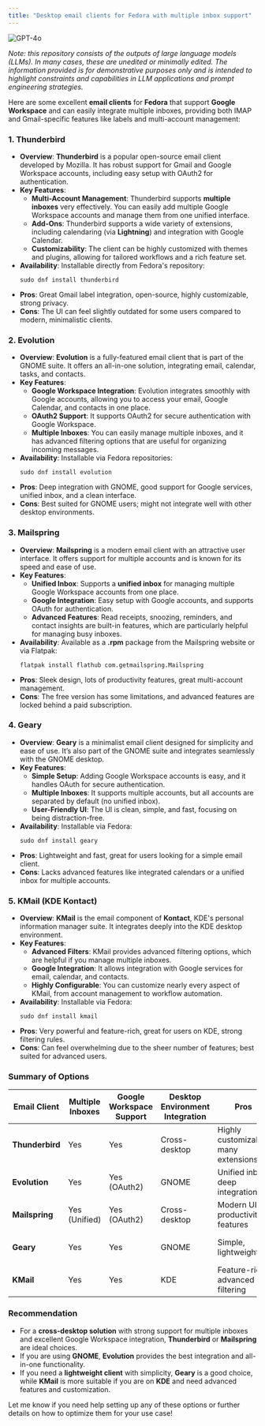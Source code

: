 ```yaml
---
title: "Desktop email clients for Fedora with multiple inbox support"
---
```

![GPT-4o](https://img.shields.io/badge/GPT--4o-3333FF?style=for-the-badge&logo=openai&logoColor=white)



*Note: this repository consists of the outputs of large language models (LLMs). In many cases, these are unedited or minimally edited. The information provided is for demonstrative purposes only and is intended to highlight constraints and capabilities in LLM applications and prompt engineering strategies.*


Here are some excellent **email clients** for **Fedora** that support **Google Workspace** and can easily integrate multiple inboxes, providing both IMAP and Gmail-specific features like labels and multi-account management:

### 1. **Thunderbird**
- **Overview**: **Thunderbird** is a popular open-source email client developed by Mozilla. It has robust support for Gmail and Google Workspace accounts, including easy setup with OAuth2 for authentication.
- **Key Features**:
  - **Multi-Account Management**: Thunderbird supports **multiple inboxes** very effectively. You can easily add multiple Google Workspace accounts and manage them from one unified interface.
  - **Add-Ons**: Thunderbird supports a wide variety of extensions, including calendaring (via **Lightning**) and integration with Google Calendar.
  - **Customizability**: The client can be highly customized with themes and plugins, allowing for tailored workflows and a rich feature set.
- **Availability**: Installable directly from Fedora's repository:
  ```
  sudo dnf install thunderbird
  ```
- **Pros**: Great Gmail label integration, open-source, highly customizable, strong privacy.
- **Cons**: The UI can feel slightly outdated for some users compared to modern, minimalistic clients.

### 2. **Evolution**
- **Overview**: **Evolution** is a fully-featured email client that is part of the GNOME suite. It offers an all-in-one solution, integrating email, calendar, tasks, and contacts.
- **Key Features**:
  - **Google Workspace Integration**: Evolution integrates smoothly with Google accounts, allowing you to access your email, Google Calendar, and contacts in one place.
  - **OAuth2 Support**: It supports OAuth2 for secure authentication with Google Workspace.
  - **Multiple Inboxes**: You can easily manage multiple inboxes, and it has advanced filtering options that are useful for organizing incoming messages.
- **Availability**: Installable via Fedora repositories:
  ```
  sudo dnf install evolution
  ```
- **Pros**: Deep integration with GNOME, good support for Google services, unified inbox, and a clean interface.
- **Cons**: Best suited for GNOME users; might not integrate well with other desktop environments.

### 3. **Mailspring**
- **Overview**: **Mailspring** is a modern email client with an attractive user interface. It offers support for multiple accounts and is known for its speed and ease of use.
- **Key Features**:
  - **Unified Inbox**: Supports a **unified inbox** for managing multiple Google Workspace accounts from one place.
  - **Google Integration**: Easy setup with Google accounts, and supports OAuth for authentication.
  - **Advanced Features**: Read receipts, snoozing, reminders, and contact insights are built-in features, which are particularly helpful for managing busy inboxes.
- **Availability**: Available as a **.rpm** package from the Mailspring website or via Flatpak:
  ```
  flatpak install flathub com.getmailspring.Mailspring
  ```
- **Pros**: Sleek design, lots of productivity features, great multi-account management.
- **Cons**: The free version has some limitations, and advanced features are locked behind a paid subscription.

### 4. **Geary**
- **Overview**: **Geary** is a minimalist email client designed for simplicity and ease of use. It’s also part of the GNOME suite and integrates seamlessly with the GNOME desktop.
- **Key Features**:
  - **Simple Setup**: Adding Google Workspace accounts is easy, and it handles OAuth for secure authentication.
  - **Multiple Inboxes**: It supports multiple accounts, but all accounts are separated by default (no unified inbox).
  - **User-Friendly UI**: The UI is clean, simple, and fast, focusing on being distraction-free.
- **Availability**: Installable via Fedora:
  ```
  sudo dnf install geary
  ```
- **Pros**: Lightweight and fast, great for users looking for a simple email client.
- **Cons**: Lacks advanced features like integrated calendars or a unified inbox for multiple accounts.

### 5. **KMail (KDE Kontact)**
- **Overview**: **KMail** is the email component of **Kontact**, KDE's personal information manager suite. It integrates deeply into the KDE desktop environment.
- **Key Features**:
  - **Advanced Filters**: KMail provides advanced filtering options, which are helpful if you manage multiple inboxes.
  - **Google Integration**: It allows integration with Google services for email, calendar, and contacts.
  - **Highly Configurable**: You can customize nearly every aspect of KMail, from account management to workflow automation.
- **Availability**: Installable via Fedora:
  ```
  sudo dnf install kmail
  ```
- **Pros**: Very powerful and feature-rich, great for users on KDE, strong filtering rules.
- **Cons**: Can feel overwhelming due to the sheer number of features; best suited for advanced users.

### Summary of Options

| Email Client  | Multiple Inboxes | Google Workspace Support | Desktop Environment Integration  | Pros                                   | Cons                                     |
|---------------|------------------|--------------------------|----------------------------------|----------------------------------------|------------------------------------------|
| **Thunderbird** | Yes            | Yes                      | Cross-desktop                    | Highly customizable, many extensions  | Slightly outdated UI for some users      |
| **Evolution**  | Yes             | Yes (OAuth2)             | GNOME                            | Unified inbox, deep integration       | Best for GNOME users                     |
| **Mailspring** | Yes (Unified)   | Yes (OAuth2)             | Cross-desktop                    | Modern UI, productivity features      | Free version limitations, subscription   |
| **Geary**      | Yes             | Yes                      | GNOME                            | Simple, lightweight                   | No unified inbox, fewer features         |
| **KMail**      | Yes             | Yes                      | KDE                              | Feature-rich, advanced filtering      | Complexity, better for KDE users         |

### Recommendation
- For a **cross-desktop solution** with strong support for multiple inboxes and excellent Google Workspace integration, **Thunderbird** or **Mailspring** are ideal choices.
- If you are using **GNOME**, **Evolution** provides the best integration and all-in-one functionality.
- If you need a **lightweight client** with simplicity, **Geary** is a good choice, while **KMail** is more suitable if you are on **KDE** and need advanced features and customization.

Let me know if you need help setting up any of these options or further details on how to optimize them for your use case!